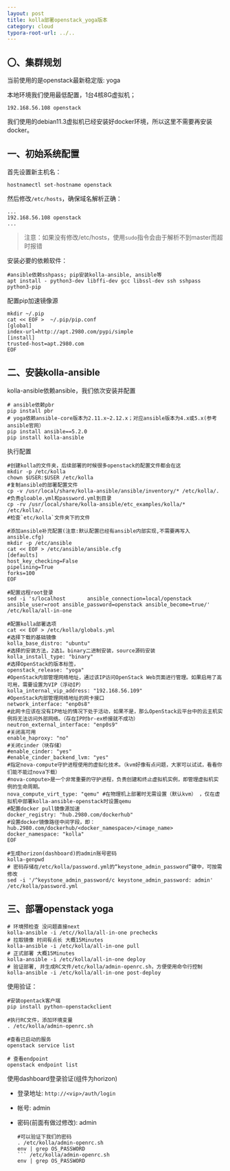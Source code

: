 ```yaml
---
layout: post
title: kolla部署openstack_yoga版本
category: cloud
typora-root-url: ../..
---
```


## 〇、集群规划

当前使用的是openstack最新稳定版: yoga

本地环境我们使用最低配置，1台4核8G虚拟机；

```shell
192.168.56.108 openstack
```

我们使用的debian11.3虚拟机已经安装好docker环境，所以这里不需要再安装docker。

## 一、初始系统配置

首先设置新主机名：

```shell
hostnamectl set-hostname openstack
```

然后修改`/etc/hosts`，确保域名解析正确：

```shell
...
192.168.56.108 openstack
...
```

> 注意：如果没有修改/etc/hosts，使用`sudo`指令会由于解析不到master而超时报错

安装必要的依赖软件：

```shell
#ansible依赖sshpass; pip安装kolla-ansible, ansible等
apt install - python3-dev libffi-dev gcc libssl-dev ssh sshpass python3-pip
```

配置pip加速镜像源

```shell
mkdir ~/.pip
cat << EOF >  ~/.pip/pip.conf
[global]
index-url=http://apt.2980.com/pypi/simple
[install]
trusted-host=apt.2980.com
EOF
```

## 二、安装kolla-ansible

kolla-ansible依赖ansible，我们依次安装并配置

```shell
# ansible依赖pbr
pip install pbr
# yoga依赖ansible-core版本为2.11.x~2.12.x；对应ansible版本为4.x或5.x(参考ansible官网）
pip install ansible==5.2.0
pip install kolla-ansible
```

执行配置

```shell
#创建kolla的文件夹，后续部署的时候很多openstack的配置文件都会在这
mkdir -p /etc/kolla
chown $USER:$USER /etc/kolla
#复制ansible的部署配置文件
cp -v /usr/local/share/kolla-ansible/ansible/inventory/* /etc/kolla/.
#负责gloable.yml和password.yml到目录
cp -rv /usr/local/share/kolla-ansible/etc_examples/kolla/* /etc/kolla/.
#检查`etc/kolla`文件夹下的文件

#添加ansible补充配置(注意:默认配置已经有ansible内部实现,不需要再写入ansible.cfg)
mkdir -p /etc/ansible
cat << EOF > /etc/ansible/ansible.cfg
[defaults]
host_key_checking=False
pipelining=True
forks=100
EOF

#配置远程root登录
sed -i 's/localhost       ansible_connection=local/openstack ansible_user=root ansible_password=openstack ansible_become=true/' /etc/kolla/all-in-one

#配置kolla部署选项
cat << EOF > /etc/kolla/globals.yml
#选择下载的基础镜像
kolla_base_distro: "ubuntu"
#选择的安装方法，2选1。binary二进制安装，source源码安装
kolla_install_type: "binary"
#选择OpenStack的版本标签，
openstack_release: "yoga"
#OpenStack内部管理网络地址，通过该IP访问OpenStack Web页面进行管理。如果启用了高可用，需要设置为VIP（浮动IP）
kolla_internal_vip_address: "192.168.56.109"
#OpenStack内部管理网络地址的网卡接口
network_interface: "enp0s8"
#此网卡应该在没有IP地址的情况下处于活动，如果不是，那么OpenStack云平台中的云主机实例将无法访问外部网络。（存在IP时br-ex桥接就不成功）
neutron_external_interface: "enp0s9"
#关闭高可用
enable_haproxy: "no"
#关闭cinder（块存储）
#enable_cinder: "yes"
#enable_cinder_backend_lvm: "yes"
#指定nova-compute守护进程使用的虚拟化技术。（kvm好像有点问题，大家可以试试，看看你们能不能过nova下载）
#nova-compute>是一个非常重要的守护进程，负责创建和终止虚拟机实例，即管理虚拟机实例的生命周期。
nova_compute_virt_type: "qemu" #在物理机上部署时无需设置（默认kvm） ，仅在虚拟机中部署kolla-ansible-openstack时设置qemu
#配置docker pull镜像源加速
docker_registry: "hub.2980.com/dockerhub"
#设置docker镜像路径中间字段，即：hub.2980.com/dockerhub/<docker_namespace>/<image_name>
docker_namespace: "kolla"
EOF

#生成horizon(dashboard)的admin账号密码
kolla-genpwd
# 密码存储在/etc/kolla/password.yml的“keystone_admin_password”键中，可按需修改
sed -i '/^keystone_admin_password/c keystone_admin_password: admin' /etc/kolla/password.yml
```

## 三、部署openstack yoga

```shell
# 环境预检查 没问题直接next
kolla-ansible -i /etc//kolla/all-in-one prechecks
# 拉取镜像 时间有点长 大概15Minutes
kolla-ansible -i /etc/kolla/all-in-one pull
# 正式部署 大概15Minutes
kolla-ansible -i /etc/kolla/all-in-one deploy
# 验证部署, 并生成RC文件/etc/kolla/admin-openrc.sh，方便使用命令行控制
kolla-ansible -i /etc/kolla/all-in-one post-deploy
```

使用验证：

```shell
#安装opentack客户端
pip install python-openstackclient

#执行RC文件，添加环境变量
. /etc/kolla/admin-openrc.sh

#查看已启动的服务
openstack service list

# 查看endpoint
openstack endpoint list
```

使用dashboard登录验证(组件为horizon)

* 登录地址: `http://<vip>/auth/login`

* 帐号: admin

* 密码(前面有做过修改): admin

  ```shell
  #可以验证下我们的密码
  . /etc/kolla/admin-openrc.sh
  env | grep OS_PASSWORD
  ``` /etc/kolla/admin-openrc.sh
  env | grep OS_PASSWORD
  ```